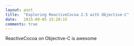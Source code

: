 ```yaml
---
layout: post
title:  "Exploring ReactiveCocoa 2.5 with Objective-C"
date:   2015-09-05 15:20:15
comments: true
---
```


ReactiveCocoa on Objective-C is awesome